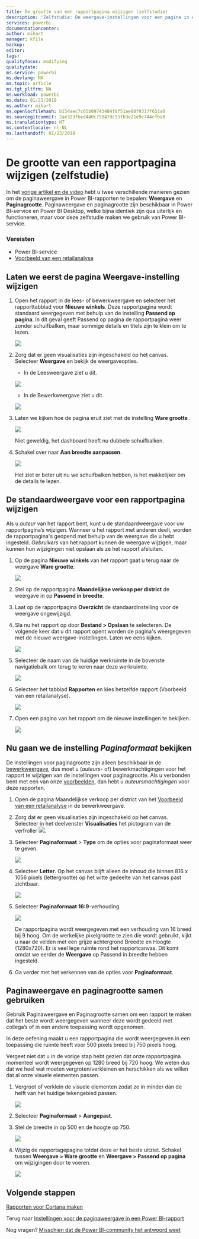 ```yaml
---
title: De grootte van een rapportpagina wijzigen (zelfstudie)
description: 'Zelfstudie: De weergave-instellingen voor een pagina in een Power BI-rapport wijzigen'
services: powerbi
documentationcenter: 
author: mihart
manager: kfile
backup: 
editor: 
tags: 
qualityfocus: modifying
qualitydate: 
ms.service: powerbi
ms.devlang: NA
ms.topic: article
ms.tgt_pltfrm: NA
ms.workload: powerbi
ms.date: 01/21/2018
ms.author: mihart
ms.openlocfilehash: b154aec7c65b09743484f8f51ae88f9317f651a0
ms.sourcegitcommit: 2ae323fbed440c75847dc55fb3e21e9c744cfba0
ms.translationtype: HT
ms.contentlocale: nl-NL
ms.lasthandoff: 01/23/2018
---
```

# <a name="change-the-size-of-a-report-page-tutorial"></a>De grootte van een rapportpagina wijzigen (zelfstudie)
In het [vorige artikel en de video](power-bi-report-display-settings.md) hebt u twee verschillende manieren gezien om de paginaweergave in Power BI-rapporten te bepalen: **Weergave** en **Paginagrootte**. Paginaweergave en paginagrootte zijn beschikbaar in Power BI-service en Power BI Desktop, welke bijna identiek zijn qua uiterlijk en functioneren, maar voor deze zelfstudie maken we gebruik van Power BI-service. 

### <a name="prerequisites"></a>Vereisten
- Power BI-service   
- [Voorbeeld van een retailanalyse](samples-retail-analysis.md)

## <a name="first-lets-change-the-page-view-setting"></a>Laten we eerst de pagina Weergave-instelling wijzigen

1. Open het rapport in de lees- of bewerkweergave en selecteer het rapporttabblad voor **Nieuwe winkels**. Deze rapportpagina wordt standaard weergegeven met behulp van de instelling **Passend op pagina**.  In dit geval geeft Passend op pagina de rapportpagina weer zonder schuifbalken, maar sommige details en titels zijn te klein om te lezen.
   
   ![](media/power-bi-change-report-display-settings/pbi_fit_to_page.png)
2. Zorg dat er geen visualisaties zijn ingeschakeld op het canvas. Selecteer **Weergave** en bekijk de weergaveopties.

    * In de Leesweergave ziet u dit.
  
     ![](media/power-bi-change-report-display-settings/power-bi-page-view-menu-new.png)
    * In de Bewerkweergave ziet u dit.
  
    ![](media/power-bi-change-report-display-settings/power-bi-view-editing-view.png)

1. Laten we kijken hoe de pagina eruit ziet met de instelling **Ware grootte** .
   
   ![](media/power-bi-change-report-display-settings/power-bi-actal-size2.png)
   
   Niet geweldig, het dashboard heeft nu dubbele schuifbalken.
2. Schakel over naar **Aan breedte aanpassen**.
   
   ![](media/power-bi-change-report-display-settings/pbi_fit_to_width.png)
   
   Het ziet er beter uit nu we schuifbalken hebben, is het makkelijker om de details te lezen.

## <a name="change-the-default-view-for-a-report-page"></a>De standaardweergave voor een rapportpagina wijzigen
Als u *auteur* van het rapport bent, kunt u de standaardweergave voor uw rapportpagina’s wijzigen. Wanneer u het rapport met anderen deelt, worden de rapportpagina's geopend met behulp van de weergave die u hebt ingesteld. *Gebruikers* van het rapport kunnen de weergave wijzigen, maar kunnen hun wijzigingen niet opslaan als ze het rapport afsluiten.

1. Op de pagina **Nieuwe winkels** van het rapport gaat u terug naar de weergave **Ware grootte**.
   
   ![](media/power-bi-change-report-display-settings/power-bi-actual-size.png)

2. Stel op de rapportpagina **Maandelijkse verkoop per district** de weergave in op **Passend in breedte**.

3. Laat op de rapportpagina **Overzicht** de standaardinstelling voor de weergave ongewijzigd.

4. Sla nu het rapport op door **Bestand > Opslaan** te selecteren. De volgende keer dat u dit rapport opent worden de pagina's weergegeven met de nieuwe weergave-instellingen. Laten we eens kijken.
   
   ![](media/power-bi-change-report-display-settings/power-bi-save.png)
3. Selecteer de naam van de huidige werkruimte in de bovenste navigatiebalk om terug te keren naar deze werkruimte.  
   
   ![](media/power-bi-change-report-display-settings/power-bi-my-workspace.png)
4. Selecteer het tabblad **Rapporten** en kies hetzelfde rapport (Voorbeeld van een retailanalyse).
   
    ![](media/power-bi-change-report-display-settings/power-bi-new-report2.png)
5. Open een pagina van het rapport om de nieuwe instellingen te bekijken.
   
   ![](media/power-bi-change-report-display-settings/power-bi-page-view.gif)

## <a name="now-lets-explore-the-page-size-setting"></a>Nu gaan we de instelling *Paginaformaat* bekijken
De instellingen voor paginagrootte zijn alleen beschikbaar in de [bewerkweergave](service-interact-with-a-report-in-editing-view.md), dus moet u (*auteurs-* of) bewerkmachtigingen voor het rapport te wijzigen van de instellingen voor paginagrootte. Als u verbonden bent met een van onze [voorbeelden](sample-datasets.md), dan hebt u *auteursmachtigingen* voor deze rapporten.

1. Open de pagina Maandelijkse verkoop per district van het [Voorbeeld van een retailanalyse](sample-retail-analysis.md) in de bewerkweergave.
2. Zorg dat er geen visualisaties zijn ingeschakeld op het canvas.  Selecteer in het deelvenster **Visualisaties** het pictogram van de verfroller ![](media/power-bi-change-report-display-settings/power-bi-paintroller.png).
3. Selecteer **Paginaformaat** &gt; **Type** om de opties voor paginaformaat weer te geven.
   
   ![](media/power-bi-change-report-display-settings/power-bi-page-size-menu-new.png)
4. Selecteer **Letter**.  Op het canvas blijft alleen de inhoud die binnen 816 x 1056 pixels (lettergrootte) op het witte gedeelte van het canvas past zichtbaar.
   
   ![](media/power-bi-change-report-display-settings/power-bi-letter-new.png)
5. Selecteer **Paginaformaat** **16:9**-verhouding.
   
   ![](media/power-bi-change-report-display-settings/power-bi-16-to-9-new.png)
   
   De rapportpagina wordt weergegeven met een verhouding van 16 breed bij 9 hoog. Om de werkelijke pixelgrootte te zien die wordt gebruikt, kijkt u naar de velden met een grijze achtergrond Breedte en Hoogte (1280x720). Er is veel lege ruimte rond het rapportcanvas. Dit komt omdat we eerder de **Weergave** op Passend in breedte hebben ingesteld.
7. Ga verder met het verkennen van de opties voor **Paginaformaat**.

## <a name="use-page-view-and-page-size-together"></a>Paginaweergave en paginagrootte samen gebruiken
Gebruik Paginaweergave en Paginagrootte samen om een rapport te maken dat het beste wordt weergegeven wanneer deze wordt gedeeld met collega’s of in een andere toepassing wordt opgenomen.

In deze oefening maakt u een rapportpagina die wordt weergegeven in een toepassing die ruimte heeft voor 500 pixels breed bij 750 pixels hoog.

Vergeet niet dat u in de vorige stap hebt gezien dat onze rapportpagina momenteel wordt weergegeven op 1280 breed bij 720 hoog. We weten dus dat we heel wat moeten vergroten/verkleinen en herschikken als we willen dat al onze visuele elementen passen.

1. Vergroot of verklein de visuele elementen zodat ze in minder dan de helft van het huidige tekengebied passen.
   
    ![](media/power-bi-change-report-display-settings/power-bi-custom-view.gif)
2. Selecteer **Paginaformaat** &gt; **Aangepast**.
3. Stel de breedte in op 500 en de hoogte op 750.
   
    ![](media/power-bi-change-report-display-settings/power-bi-custom-new.png)
4. Wijzig de rapportagepagina totdat deze er het beste uitziet. Schakel tussen **Weergave > Ware grootte** en **Weergave > Passend op pagina** om wijzigingen door te voeren.
   
    ![](media/power-bi-change-report-display-settings/power-bi-final-new.png)

## <a name="next-steps"></a>Volgende stappen
[Rapporten voor Cortana maken](service-cortana-answer-cards.md)

Terug naar [Instellingen voor de paginaweergave in een Power BI-rapport](power-bi-report-display-settings.md)

Nog vragen? [Misschien dat de Power BI-community het antwoord weet](http://community.powerbi.com/)

